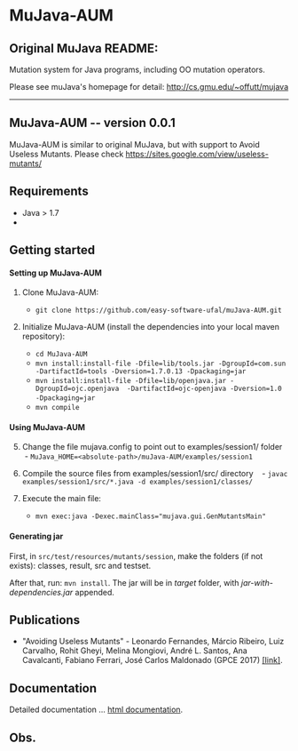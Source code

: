 MuJava-AUM
===========

Original MuJava README:
-------------------------
Mutation system for Java programs, including OO mutation operators.

Please see muJava's homepage for detail: http://cs.gmu.edu/~offutt/mujava

-------------------------------------------------------------------------

MuJava-AUM -- version 0.0.1
----------------
MuJava-AUM is similar to original MuJava, but with support to Avoid Useless Mutants.
Please check https://sites.google.com/view/useless-mutants/


Requirements
----------------
 - Java > 1.7
 - 

Getting started
----------------
#### Setting up MuJava-AUM
1. Clone MuJava-AUM:
    - `git clone https://github.com/easy-software-ufal/muJava-AUM.git`

2. Initialize MuJava-AUM (install the dependencies into your local maven repository):
    - `cd MuJava-AUM`
    - `mvn install:install-file -Dfile=lib/tools.jar -DgroupId=com.sun  -DartifactId=tools -Dversion=1.7.0.13 -Dpackaging=jar`
    - `mvn install:install-file -Dfile=lib/openjava.jar -DgroupId=ojc.openjava  -DartifactId=ojc-openjava -Dversion=1.0 -Dpackaging=jar`
    
    - `mvn compile`


#### Using MuJava-AUM
5. Change the file mujava.config to point out to examples/session1/ folder
    - `MuJava_HOME=<absolute-path>/muJava-AUM/examples/session1`
6. Compile the source files from examples/session1/src/ directory
    - `javac examples/session1/src/*.java -d examples/session1/classes/`

7. Execute the main file:
    - `mvn exec:java -Dexec.mainClass="mujava.gui.GenMutantsMain"`

#### Generating jar

First, in `src/test/resources/mutants/session`, make the folders (if not exists): classes, result, src and testset.

After that, run: `mvn install`. The jar will be in *target* folder, with *jar-with-dependencies.jar* appended.


Publications
------------------
* "Avoiding Useless Mutants" - 
    Leonardo Fernandes, Márcio Ribeiro, Luiz Carvalho, Rohit Gheyi, Melina Mongiovi, André L. Santos, Ana Cavalcanti, Fabiano Ferrari, José Carlos Maldonado
    (GPCE 2017) [[link]][gpce17].

[gpce17]: https://conf.researchr.org/event/gpce-2017/gpce-2017-gpce-2017-avoiding-useless-mutants

Documentation
--------------------
Detailed documentation ...
[html documentation][htmldocs].

[htmldocs]: https://github.com/Nimrod-Easy-Lab/muJava-AUM


Obs.
----------------------

